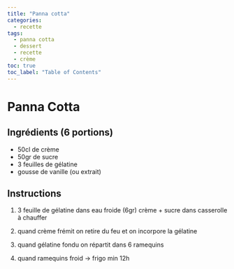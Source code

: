 ```yaml
---
title: "Panna cotta"
categories:
  - recette
tags:
  - panna cotta
  - dessert
  - recette
  - crème
toc: true
toc_label: "Table of Contents"
---
```



# Panna Cotta

## Ingrédients (6 portions)

-  50cl de crème
-  50gr de sucre
-  3 feuilles de gélatine
-  gousse de vanille (ou extrait)

## Instructions

1.   3 feuille de gélatine dans eau froide (6gr) crème + sucre dans casserolle à chauffer

2.    quand crème frémit on retire du feu et on incorpore la gélatine

3.    quand gélatine fondu on répartit dans 6 ramequins

4.    quand ramequins froid -> frigo min 12h

